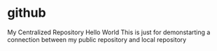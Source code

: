 # github
My Centralized Repository
Hello World
This is just for demonstarting a connection between my public repository and local repository
